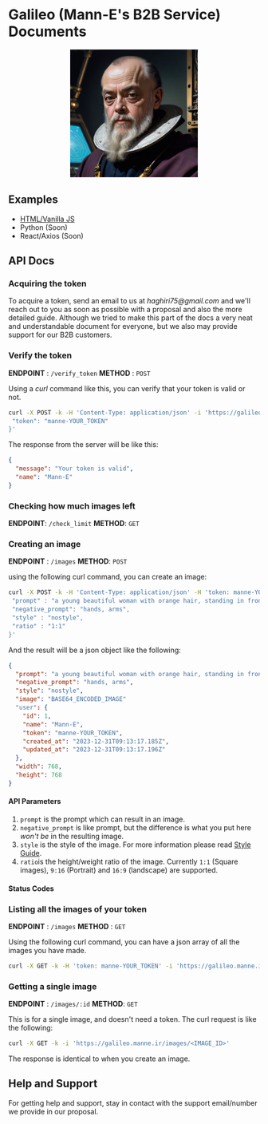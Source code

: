 # Galileo (Mann-E's B2B Service) Documents

<p align="center">
    <img src="galileo-pic.png" width=256 height=256 />
</p>

## Examples

* [HTML/Vanilla JS](./examples/html)
* Python (Soon)
* React/Axios (Soon)

## API Docs

### Acquiring the token

To acquire a token, send an email to us at _haghiri75@gmail.com_ and we'll reach out to you as soon as possible with a proposal and also the more detailed guide. Although we tried to make this part of the docs a very neat and understandable document for everyone, but we also may provide support for our B2B customers.

### Verify the token 

__ENDPOINT__ : `/verify_token`
__METHOD__ : `POST`

Using a _curl_ command like this, you can verify that your token is valid or not. 

```bash
curl -X POST -k -H 'Content-Type: application/json' -i 'https://galileo.manne.ir/verify_token' --data '{
 "token": "manne-YOUR_TOKEN"
}'
``` 

The response from the server will be like this:

```json
{
  "message": "Your token is valid",
  "name": "Mann-E"
}
```

### Checking how much images left

__ENDPOINT__: `/check_limit`
__METHOD__: `GET`


### Creating an image

__ENDPOINT__ : `/images`
__METHOD__: `POST`

using the following curl command, you can create an image:

```bash
curl -X POST -k -H 'Content-Type: application/json' -H 'token: manne-YOUR_TOKEN' -i 'https://galileo.manne.ir/images' --data '{
 "prompt" : "a young beautiful woman with orange hair, standing in front of a tree, analog photo",
 "negative_prompt": "hands, arms",
 "style" : "nostyle",
 "ratio" : "1:1"
}'
```

And the result will be a json object like the following:

```json
{
  "prompt": "a young beautiful woman with orange hair, standing in front of a tree, analog photo",
  "negative_prompt": "hands, arms",
  "style": "nostyle",
  "image": "BASE64_ENCODED_IMAGE"
  "user": {
    "id": 1,
    "name": "Mann-E",
    "token": "manne-YOUR_TOKEN",
    "created_at": "2023-12-31T09:13:17.185Z",
    "updated_at": "2023-12-31T09:13:17.196Z"
  },
  "width": 768,
  "height": 768
}
```

#### API Parameters

1. `prompt` is the prompt which can result in an image. 
2. `negative_prompt` is like prompt, but the difference is what you put here _won't be_ in the resulting image. 
3. `style` is the style of the image. For more information please read [Style Guide](./STYLES.md).
4. `ratio`is the height/weight ratio of the image. Currently `1:1` (Square images), `9:16` (Portrait) and `16:9` (landscape) are supported.

#### Status Codes

### Listing all the images of your token

__ENDPOINT__ : `/images`
__METHOD__ : `GET`

Using the following curl command, you can have a json array of all the images you have made.

```bash
curl -X GET -k -H 'token: manne-YOUR_TOKEN' -i 'https://galileo.manne.ir/images'
```

### Getting a single image

__ENDPOINT__ : `/images/:id`
__METHOD__: `GET`

This is for a single image, and doesn't need a token. The curl request is like the following:

```bash
curl -X GET -k -i 'https://galileo.manne.ir/images/<IMAGE_ID>'
```

The response is identical to when you create an image.

## Help and Support

For getting help and support, stay in contact with the support email/number we provide in our proposal.